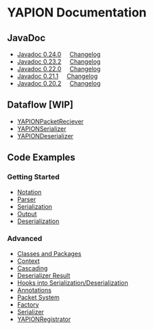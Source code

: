 # YAPION Documentation

## JavaDoc

* [Javadoc 0.24.0](javadoc/v0.24.0/) &nbsp; &nbsp; [Changelog](changelog/0.24.0.md)
* [Javadoc 0.23.2](javadoc/v0.23.2/) &nbsp; &nbsp; [Changelog](changelog/0.23.0.md)
* [Javadoc 0.22.0](javadoc/v0.22.0/) &nbsp; &nbsp; [Changelog](changelog/0.22.0.md)
* [Javadoc 0.21.1](javadoc/v0.21.1/) &nbsp; &nbsp; [Changelog](changelog/0.21.0.md)
* [Javadoc 0.20.2](javadoc/v0.20.2/) &nbsp; &nbsp; [Changelog](changelog/0.20.0.md)

## Dataflow [WIP]

* [YAPIONPacketReciever](dataflow/YAPIONPacketReciever.md)
* [YAPIONSerializer](dataflow/YAPIONSerializer.md)
* [YAPIONDeserializer](dataflow/YAPIONDeserializer.md)

## Code Examples

### Getting Started

* [Notation](examples/basics/Notation.md)
* [Parser](examples/basics/Parser.md)
* [Serialization](examples/basics/Serialization.md)
* [Output](examples/basics/Output.md)
* [Deserialization](examples/basics/Deserialization.md)

### Advanced

* [Classes and Packages](examples/advanced/TypeReMapper.md)
* [Context](examples/advanced/Context.md)
* [Cascading](examples/advanced/Cascading.md)
* [Deserializer Result](examples/advanced/DeserializationResult.md)
* [Hooks into Serialization/Deserialization](examples/advanced/MethodAnnotations.md)
* [Annotations](examples/advanced/Annotation.md)
* [Packet System](examples/advanced/YAPIONPacket.md)
* [Factory](examples/advanced/FactoryAPI.md)
* [Serializer](examples/advanced/SerializerAPI.md)
* [YAPIONRegistrator](examples/advanced/YAPIONRegistrator.md)